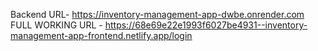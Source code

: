 Backend URL- https://inventory-management-app-dwbe.onrender.com
FULL WORKING URL - https://68e69e22e1993f6027be4931--inventory-management-app-frontend.netlify.app/login
